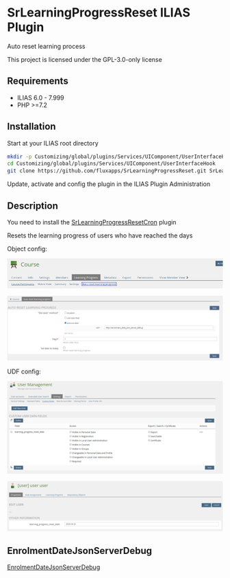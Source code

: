 # SrLearningProgressReset ILIAS Plugin

Auto reset learning process

This project is licensed under the GPL-3.0-only license

## Requirements

* ILIAS 6.0 - 7.999
* PHP >=7.2

## Installation

Start at your ILIAS root directory

```bash
mkdir -p Customizing/global/plugins/Services/UIComponent/UserInterfaceHook
cd Customizing/global/plugins/Services/UIComponent/UserInterfaceHook
git clone https://github.com/fluxapps/SrLearningProgressReset.git SrLearningProgressReset
```

Update, activate and config the plugin in the ILIAS Plugin Administration

## Description

You need to install the [SrLearningProgressResetCron](https://github.com/fluxapps/SrLearningProgressResetCron) plugin

Resets the learning progress of users who have reached the days

Object config:

![Object config 1](./doc/images/object_config_1.png)

![Object config 2](./doc/images/object_config_2.png)

UDF config:

![UDF config 1](./doc/images/udf_config_1.png)

![UDF config 2](./doc/images/udf_config_2.png)

## EnrolmentDateJsonServerDebug

[EnrolmentDateJsonServerDebug](../EnrolmentDateJsonServerDebug/README.md)
